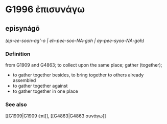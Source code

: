 # G1996 ἐπισυνάγω

## episynágō

_(ep-ee-soon-ag'-o | eh-pee-soo-NA-goh | ay-pee-syoo-NA-goh)_

### Definition

from G1909 and G4863; to collect upon the same place; gather (together); 

- to gather together besides, to bring together to others already assembled
- to gather together against
- to gather together in one place

### See also

[[G1909|G1909 ἐπί]], [[G4863|G4863 συνάγω]]
